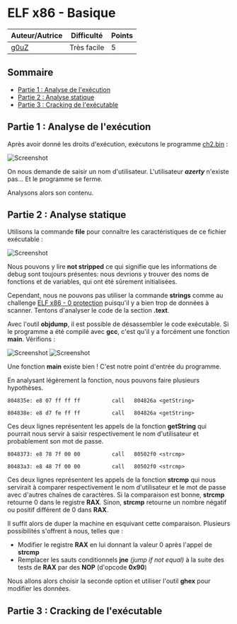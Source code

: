 # ELF x86 - Basique

| Auteur/Autrice | Difficulté | Points |
|----------------|------------|--------|
|     [g0uZ](https://www.root-me.org/g0uZ?lang=fr)       | Très facile|   5    |     

## Sommaire
- [Partie 1 : Analyse de l'exécution](https://github.com/0xS3GFAULT/CTF-WriteUps_Fr/blob/main/rootme/Cracking/Tr%C3%A8s%20facile/ELF%20x86%20-%20Basique/readme.md#partie-1--analyse-de-lex%C3%A9cution)
- [Partie 2 : Analyse statique](https://github.com/0xS3GFAULT/CTF-WriteUps_Fr/blob/main/rootme/Cracking/Tr%C3%A8s%20facile/ELF%20x86%20-%20Basique/readme.md#partie-1--analyse-statique)
- [Partie 3 : Cracking de l'exécutable](https://github.com/0xS3GFAULT/CTF-WriteUps_Fr/blob/main/rootme/Cracking/Tr%C3%A8s%20facile/ELF%20x86%20-%20Basique/readme.md#partie-3--cracking-de-lex%C3%A9cutable)

## Partie 1 : Analyse de l'exécution

Après avoir donné les droits d'exécution, exécutons le programme [ch2.bin](https://github.com/0xS3GFAULT/CTF-WriteUps_Fr/blob/main/rootme/Cracking/Tr%C3%A8s%20facile/ELF%20x86%20-%20Basique/ch2.bin) : 

![Screenshot](./assets/images/exec_ch2.png?raw=true)

On nous demande de saisir un nom d'utilisateur. L'utilisateur **_azerty_** n'existe pas... Et le programme se ferme. 

Analysons alors son contenu.

## Partie 2 : Analyse statique

Utilisons la commande **file** pour connaître les caractéristiques de ce fichier exécutable : 

![Screenshot](./assets/images/file_ch2.png?raw=true)

Nous pouvons y lire **not stripped** ce qui signifie que les informations de debug sont toujours présentes: nous devrions y trouver des noms de fonctions et de variables, qui ont été sûrement initialisées.

Cependant, nous ne pouvons pas utiliser la commande **strings** comme au challenge [ELF x86 - 0 protection](https://github.com/0xS3GFAULT/CTF-WriteUps_Fr/tree/main/rootme/Cracking/Tr%C3%A8s%20facile/ELF%20x86%20-%200%20protection) puisqu'il y a bien trop de données à scanner. Tentons d'analyser le code de la section **.text**.

Avec l'outil **objdump**, il est possible de désassembler le code exécutable. Si le programme a été compilé avec **gcc**, c'est qu'il y a forcément une fonction **main**. Vérifions : 

![Screenshot](./assets/images/objdump_ch2_1.png?raw=true)
![Screenshot](./assets/images/objdump_ch2_2.png?raw=true)

Une fonction **main** existe bien ! C'est notre point d'entrée du programme.

En analysant légèrement la fonction, nous pouvons faire plusieurs hypothèses.

```804835e:	e8 07 ff ff ff       	call   804826a <getString>```

```804838e:	e8 d7 fe ff ff       	call   804826a <getString>``` 

Ces deux lignes représentent les appels de la fonction **getString** qui pourrait nous servir à saisir respectivement le nom d'utilisateur et probablement son mot de passe. 

```8048373:	e8 78 7f 00 00       	call   80502f0 <strcmp>```

```80483a3:	e8 48 7f 00 00       	call   80502f0 <strcmp>```

Ces deux lignes représentent les appels de la fonction **strcmp** qui nous servirait à comparer respectivement le nom d'utilisateur et le mot de passe avec d'autres chaînes de caractères. Si la comparaison est bonne, **strcmp** retourne 0 dans le registre **RAX**. Sinon, **strcmp** retourne un nombre négatif ou positif différent de 0 dans **RAX**. 

Il suffit alors de duper la machine en esquivant cette comparaison. Plusieurs possibilités s'offrent à nous, telles que : 
- Modifier le registre **RAX** en lui donnant la valeur 0 après l'appel de **strcmp**
- Remplacer les sauts conditionnels **jne** *(jump if not equal)* à la suite des tests de **RAX** par des **NOP** (d'opcode **0x90**)

Nous allons alors choisir la seconde option et utiliser l'outil **ghex** pour modifier les données.

##  Partie 3 : Cracking de l'exécutable
